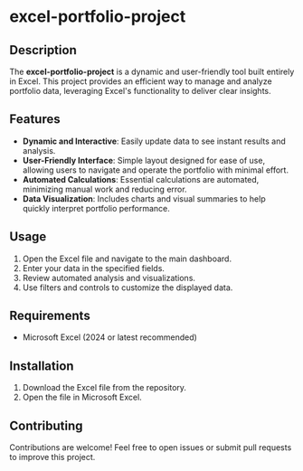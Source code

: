 # excel-portfolio-project

## Description
The **excel-portfolio-project** is a dynamic and user-friendly tool built entirely in Excel. This project provides an efficient way to manage and analyze portfolio data, leveraging Excel's functionality to deliver clear insights.

## Features
- **Dynamic and Interactive**: Easily update data to see instant results and analysis.
- **User-Friendly Interface**: Simple layout designed for ease of use, allowing users to navigate and operate the portfolio with minimal effort.
- **Automated Calculations**: Essential calculations are automated, minimizing manual work and reducing error.
- **Data Visualization**: Includes charts and visual summaries to help quickly interpret portfolio performance.

## Usage
1. Open the Excel file and navigate to the main dashboard.
2. Enter your data in the specified fields.
3. Review automated analysis and visualizations.
4. Use filters and controls to customize the displayed data.

## Requirements
- Microsoft Excel (2024 or latest recommended)

## Installation
1. Download the Excel file from the repository.
2. Open the file in Microsoft Excel.

## Contributing
Contributions are welcome! Feel free to open issues or submit pull requests to improve this project.

